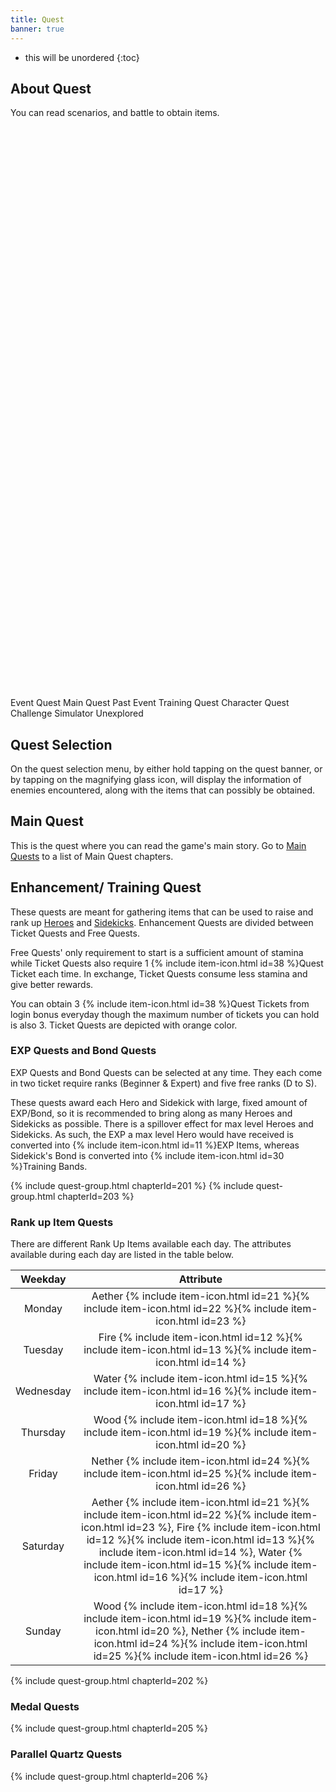 ```yaml
---
title: Quest
banner: true
---
```


* this will be unordered
{:toc}

## About Quest

You can read scenarios, and battle to obtain items.

<svg class="screenshot" xmlns="http://www.w3.org/2000/svg" xmlns:xlink="http://www.w3.org/1999/xlink" viewBox="0 0 1080 1926">

<defs>
  <filter x="0" y="0" width="1" height="1" id="solid">
    <feFlood flood-color="#000" result="bg" />
    <feMerge>
      <feMergeNode in="bg"/>
      <feMergeNode in="SourceGraphic"/>
    </feMerge>
  </filter>
</defs>

<image xlink:href="/assets/img/quest-type.jpg" style="width: 1080px;"></image>
<g>
<rect x="121.02564102564102" y="342.56410256410254" width="838.974358974359" height="262.56410256410254" class="image-mapper-shape" data-index="1"></rect>
<text filter="url(#solid)" x="200" y="320">Event Quest </text>
</g>
<g class="tippy-tp" data-template="main-quest-tip">
<rect x="128.2051282051282" y="712.8205128205127" width="823.5897435897436" height="260.51282051282067" class="image-mapper-shape" data-index="2"></rect>
<text filter="url(#solid)" x="200" y="690"> Main Quest</text>
</g>
<g>
<rect x="118.97435897435898" y="1012.3076923076923" width="841.025641025641" height="128.2051282051283" class="image-mapper-shape" data-index="3"></rect>
<text filter="url(#solid)" x="180" y="1090"> Past Event</text>
</g>
<g>
<rect x="121.02564102564102" y="1182.5641025641025" width="393.8461538461539" height="212.30769230769238" class="image-mapper-shape" data-index="4"></rect>
<text filter="url(#solid)" x="200" y="1225">Training Quest</text>
</g>
<g class="tippy-tp" data-template="character-quest-tip">
<rect x="557.9487179487179" y="1180.5128205128206" width="398.974358974359" height="220.51282051282055" class="image-mapper-shape" data-index="5"></rect>
<text filter="url(#solid)" x="610" y="1225">Character Quest</text>
</g>
<g class="tippy-tp" data-template="challenge-simulator-tip">
<rect x="114.87179487179488" y="1436.923076923077" width="403.07692307692304" height="225.64102564102564" class="image-mapper-shape" data-index="6"></rect>
<text filter="url(#solid)" x="180" y="1490">Challenge Simulator </text>
</g>
<g class="tippy-tp" data-template="unexplored-tip">
<rect x="558.974358974359" y="1437.948717948718" width="402.051282051282" height="222.56410256410254" class="image-mapper-shape" data-index="7"></rect>
<text filter="url(#solid)" x="610" y="1490">Unexplored</text>
</g>
</svg>

<div style="display: none">
<div id="main-quest-tip" markdown="1">
See [Main Quests](/main_quests/)
</div>
<div id="character-quest-tip" markdown="1">
See [Character Quests](/chara_quests/)
</div>
<div id="challenge-simulator-tip" markdown="1">
See [Challenge Simulator](/guide/challenge_simulator/)
</div>
<div id="unexplored-tip" markdown="1">
See [Unexplored](/guide/unexplored/)
</div>
</div>

## Quest Selection

On the quest selection menu, by either hold tapping on the quest banner, or by tapping on the magnifying glass icon, will display the information of enemies encountered, along with the items that can possibly be obtained.

## Main Quest

This is the quest where you can read the game's main story. Go to [Main Quests](/main_quests/) to a list of Main Quest chapters.

## Enhancement/ Training Quest

These quests are meant for gathering items that can be used to raise and rank up [Heroes](/guide/hero/) and [Sidekicks](/guide/sidekick/). Enhancement Quests are divided between Ticket Quests and Free Quests.

Free Quests' only requirement to start is a sufficient amount of stamina while Ticket Quests also require 1 {% include item-icon.html id=38 %}Quest Ticket each time. In exchange, Ticket Quests consume less stamina and give better rewards.

You can obtain 3 {% include item-icon.html id=38 %}Quest Tickets from login bonus everyday though the maximum number of tickets you can hold is also 3. Ticket Quests are depicted with orange color.

### EXP Quests and Bond Quests

EXP Quests and Bond Quests can be selected at any time. They each come in two ticket require ranks (Beginner & Expert) and five free ranks (D to S).

These quests award each Hero and Sidekick with large, fixed amount of EXP/Bond, so it is recommended to bring along as many Heroes and Sidekicks as possible. There is a spillover effect for max level Heroes and Sidekicks. As such, the EXP a max level Hero would have received is converted into {% include item-icon.html id=11 %}EXP Items, whereas Sidekick's Bond is converted into {% include item-icon.html id=30 %}Training Bands.

{% include quest-group.html chapterId=201 %}
{% include quest-group.html chapterId=203 %}

### Rank up Item Quests 

There are different Rank Up Items available each day. The attributes available during each day are listed in the table below.

|  Weekday  |  Attribute  |
|:---------:|:-----------:|
|    Monday | Aether {% include item-icon.html id=21 %}{% include item-icon.html id=22 %}{% include item-icon.html id=23 %} |
|   Tuesday | Fire {% include item-icon.html id=12 %}{% include item-icon.html id=13 %}{% include item-icon.html id=14 %} |
| Wednesday | Water {% include item-icon.html id=15 %}{% include item-icon.html id=16 %}{% include item-icon.html id=17 %} |
|  Thursday | Wood {% include item-icon.html id=18 %}{% include item-icon.html id=19 %}{% include item-icon.html id=20 %} |
|    Friday | Nether {% include item-icon.html id=24 %}{% include item-icon.html id=25 %}{% include item-icon.html id=26 %} |
|  Saturday | Aether {% include item-icon.html id=21 %}{% include item-icon.html id=22 %}{% include item-icon.html id=23 %}, Fire {% include item-icon.html id=12 %}{% include item-icon.html id=13 %}{% include item-icon.html id=14 %}, Water {% include item-icon.html id=15 %}{% include item-icon.html id=16 %}{% include item-icon.html id=17 %} |
|    Sunday | Wood {% include item-icon.html id=18 %}{% include item-icon.html id=19 %}{% include item-icon.html id=20 %}, Nether {% include item-icon.html id=24 %}{% include item-icon.html id=25 %}{% include item-icon.html id=26 %} |

{% include quest-group.html chapterId=202 %}

### Medal Quests

{% include quest-group.html chapterId=205 %}

### Parallel Quartz Quests

{% include quest-group.html chapterId=206 %}

